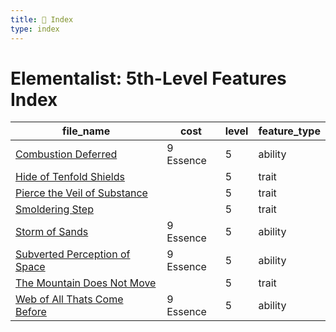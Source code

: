 ```yaml
---
title: 📑 Index
type: index
---
```


# Elementalist: 5th-Level Features Index

| file_name                                                                 | cost      | level | feature_type |
| ------------------------------------------------------------------------- | --------- | ----- | ------------ |
| [Combustion Deferred](../Combustion%20Deferred)                           | 9 Essence | 5     | ability      |
| [Hide of Tenfold Shields](../Hide%20of%20Tenfold%20Shields)               |           | 5     | trait        |
| [Pierce the Veil of Substance](../Pierce%20the%20Veil%20of%20Substance)   |           | 5     | trait        |
| [Smoldering Step](../Smoldering%20Step)                                   |           | 5     | trait        |
| [Storm of Sands](../Storm%20of%20Sands)                                   | 9 Essence | 5     | ability      |
| [Subverted Perception of Space](../Subverted%20Perception%20of%20Space)   | 9 Essence | 5     | ability      |
| [The Mountain Does Not Move](../The%20Mountain%20Does%20Not%20Move)       |           | 5     | trait        |
| [Web of All Thats Come Before](../Web%20of%20All%20Thats%20Come%20Before) | 9 Essence | 5     | ability      |
